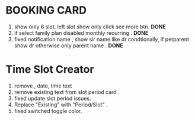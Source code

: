 # BOOKING CARD

1.  show only 6 slot, left slot show only click see more btn. **DONE**
2.  if select family plan disabled monthly recurring . **DONE**
3.  fixed notification name , show sir name like dr condtionally, if petparent show dr otherwise only parent name . **DONE**

# Time Slot Creator

1. remove , date, time text
2. remove existing text from slot period card .
3. fixed update slot period issues.
4. Replace "Existing" with "Period/Slot" .
5. fixed switched toggle color.
